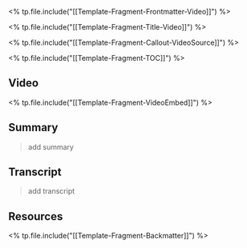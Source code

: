 <% tp.file.include("[[Template-Fragment-Frontmatter-Video]]") %>

<% tp.file.include("[[Template-Fragment-Title-Video]]") %>

<% tp.file.include("[[Template-Fragment-Callout-VideoSource]]") %>

<% tp.file.include("[[Template-Fragment-TOC]]") %>

## Video

<% tp.file.include("[[Template-Fragment-VideoEmbed]]") %>

## Summary

> add summary

## Transcript

> add transcript

## Resources

<% tp.file.include("[[Template-Fragment-Backmatter]]") %>


